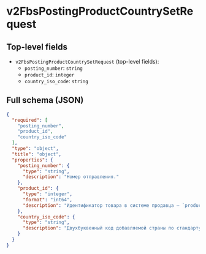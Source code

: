 # v2FbsPostingProductCountrySetRequest

## Top-level fields
- `v2FbsPostingProductCountrySetRequest` (top-level fields):
  - `posting_number`: `string`
  - `product_id`: `integer`
  - `country_iso_code`: `string`

## Full schema (JSON)
```json
{
  "required": [
    "posting_number",
    "product_id",
    "country_iso_code"
  ],
  "type": "object",
  "title": "object",
  "properties": {
    "posting_number": {
      "type": "string",
      "description": "Номер отправления."
    },
    "product_id": {
      "type": "integer",
      "format": "int64",
      "description": "Идентификатор товара в системе продавца — `product_id`."
    },
    "country_iso_code": {
      "type": "string",
      "description": "Двухбуквенный код добавляемой страны по стандарту ISO_3166-1.\n\nСписок доступных стран-изготовителей и их ISO коды можно получить с помощью метода [/v2/posting/fbs/product/country/list](#operation/PostingAPI_ListCountryProductFbsPostingV2).\n"
    }
  }
}
```
